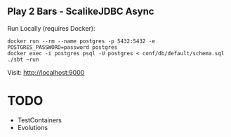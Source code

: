 Play 2 Bars - ScalikeJDBC Async
-------------------------------

Run Locally (requires Docker):

```
docker run --rm --name postgres -p 5432:5432 -e POSTGRES_PASSWORD=password postgres
docker exec -i postgres psql -U postgres < conf/db/default/schema.sql
./sbt ~run
```

Visit: [http://localhost:9000](http://localhost:9000)


# TODO
- TestContainers
- Evolutions
